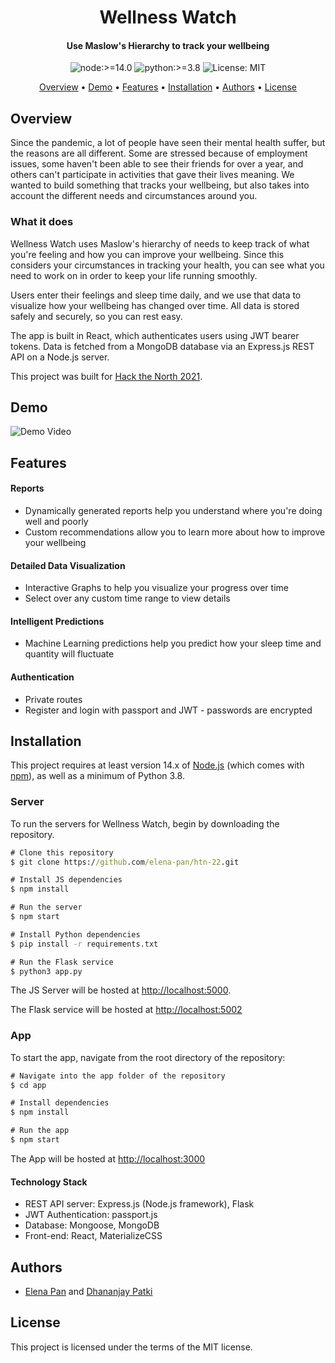 
<h1 align="center">
  Wellness Watch
</h1>

<h4 align="center">Use Maslow's Hierarchy to track your wellbeing</h4>

<p align="center">
  <img src="https://img.shields.io/badge/node-%3E=14.0-blue.svg?style=flat-square" alt="node:>=14.0">
  <img src="https://img.shields.io/pypi/pyversions/Django" alt="python:>=3.8">
  <img src="https://img.shields.io/badge/License-MIT-brightgreen.svg?style=flat-square" alt="License: MIT">
</p>


<p align="center">
  <a href="#overview">Overview</a> • <a href="#demo">Demo</a> • <a href="#features">Features</a> • <a href="#installation">Installation</a> • <a href="#authors">Authors</a> • <a href="#license">License</a>
</p>

## Overview
Since the pandemic, a lot of people have seen their mental health suffer, but the reasons are all different. Some are stressed because of employment issues, some haven't been able to see their friends for over a year, and others can't participate in activities that gave their lives meaning. We wanted to build something that tracks your wellbeing, but also takes into account the different needs and circumstances around you.

### What it does
Wellness Watch uses Maslow's hierarchy of needs to keep track of what you're feeling and how you can improve your wellbeing. Since this considers your circumstances in tracking your health, you can see what you need to work on in order to keep your life running smoothly.

Users enter their feelings and sleep time daily, and we use that data to visualize how your wellbeing has changed over time. All data is stored safely and securely, so you can rest easy.

The app is built in React, which authenticates users using JWT bearer tokens. Data is fetched from a MongoDB database via an Express.js REST API on a Node.js server. 

This project was built for [Hack the North 2021](https://devpost.com/software/wellness-watch).


## Demo
![Demo Video](https://user-images.githubusercontent.com/64248134/159410710-ee631289-693b-4f1d-bf64-4ee4b4d460d0.gif)

## Features

#### Reports
* Dynamically generated reports help you understand where you're doing well and poorly 
* Custom recommendations allow you to learn more about how to improve your wellbeing

#### Detailed Data Visualization
* Interactive Graphs to help you visualize your progress over time
* Select over any custom time range to view details

#### Intelligent Predictions
* Machine Learning predictions help you predict how your sleep time and quantity will fluctuate

#### Authentication
* Private routes
* Register and login with passport and JWT - passwords are encrypted



## Installation

This project requires at least version 14.x of [Node.js](https://nodejs.org/en/) (which comes with [npm](http://npmjs.com/)), as well as a minimum of Python 3.8. 

### Server

To run the servers for Wellness Watch, begin by downloading the repository.

```cmd
# Clone this repository
$ git clone https://github.com/elena-pan/htn-22.git

# Install JS dependencies
$ npm install

# Run the server
$ npm start

# Install Python dependencies
$ pip install -r requirements.txt

# Run the Flask service
$ python3 app.py
```

The JS Server will be hosted at
[http://localhost:5000](http://localhost:5000).


The Flask service will be hosted at 
[http://localhost:5002](http://localhost:5002)

### App

To start the app, navigate from the root directory of the repository:

```cmd
# Navigate into the app folder of the repository
$ cd app

# Install dependencies
$ npm install

# Run the app
$ npm start
```

The App will be hosted at
[http://localhost:3000](http://localhost:3000)

#### Technology Stack
* REST API server: Express.js (Node.js framework), Flask 
* JWT Authentication: passport.js
* Database: Mongoose, MongoDB
* Front-end: React, MaterializeCSS

## Authors

* [Elena Pan](https://github.com/elena-pan) and [Dhananjay Patki](https://github.com/dpatki)


## License

This project is licensed under the terms of the MIT license.
